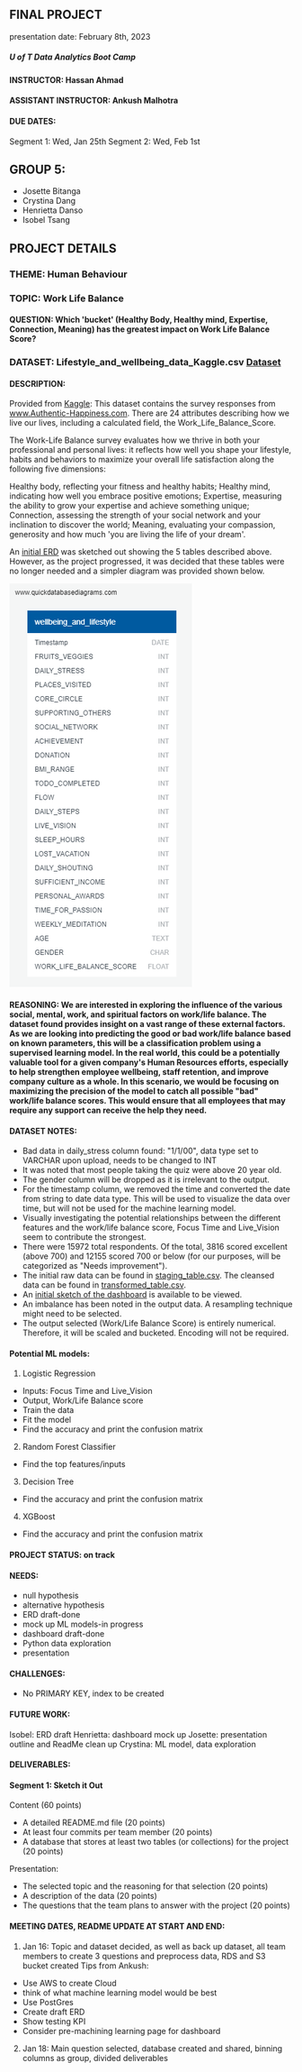 ## FINAL PROJECT 
presentation date: February 8th, 2023


##### U of T Data Analytics Boot Camp
#### INSTRUCTOR: Hassan Ahmad
#### ASSISTANT INSTRUCTOR: Ankush Malhotra


#### DUE DATES:
Segment 1: Wed, Jan 25th
Segment 2: Wed, Feb 1st


## GROUP 5:
- Josette Bitanga
- Crystina Dang
- Henrietta Danso
- Isobel Tsang


## PROJECT DETAILS
### THEME: Human Behaviour
### TOPIC: Work Life Balance
#### QUESTION: Which 'bucket' (Healthy Body, Healthy mind, Expertise, Connection, Meaning) has the greatest impact on Work Life Balance Score?
### DATASET: Lifestyle_and_wellbeing_data_Kaggle.csv [Dataset](Data/Lifestyle_and_wellbeing_data_Kaggle.csv)
#### DESCRIPTION: 
Provided from [Kaggle](https://www.kaggle.com/datasets/ydalat/lifestyle-and-wellbeing-data):
This dataset contains the survey responses from www.Authentic-Happiness.com.
There are 24 attributes describing how we live our lives, including a calculated field, the Work_Life_Balance_Score.

The Work-Life Balance survey evaluates how we thrive in both your professional and personal lives: it reflects how well you shape your lifestyle, habits and behaviors to maximize your overall life satisfaction along the following five dimensions:

Healthy body, reflecting your fitness and healthy habits;
Healthy mind, indicating how well you embrace positive emotions;
Expertise, measuring the ability to grow your expertise and achieve something unique;
Connection, assessing the strength of your social network and your inclination to discover the world;
Meaning, evaluating your compassion, generosity and how much 'you are living the life of your dream'.

An [initial ERD](images/initial_wellbeing_and_lifestyle_ERD.png) was sketched out showing the 5 tables described above. However, as the project progressed, it was decided that these tables were no longer needed and a simpler diagram was provided shown below.

![wellbeing and lifestyle data](images/wellbeing_lifestyle_erd.png)

#### REASONING: We are interested in exploring the influence of the various social, mental, work, and spiritual factors on work/life balance. The dataset found provides insight on a vast range of these external factors. As we are looking into predicting the good or bad work/life balance based on known parameters, this will be a classification problem using a supervised learning model. In the real world, this could be a potentially valuable tool for a given company's Human Resources efforts, especially to help strengthen employee wellbeing, staff retention, and improve company culture as a whole. In this scenario, we would be focusing on maximizing the precision of the model to catch all possible "bad" work/life balance scores. This would ensure that all employees that may require any support can receive the help they need.

#### DATASET NOTES:
- Bad data in daily_stress column found: "1/1/00", data type set to VARCHAR upon upload, needs to be changed to INT
- It was noted that most people taking the quiz were above 20 year old.
- The gender column will be dropped as it is irrelevant to the output.
- For the timestamp column, we removed the time and converted the date from string to date data type. This will be used to visualize the data over time, but will not be used for the machine learning model.
- Visually investigating the potential relationships between the different features and the work/life balance score, Focus Time and Live_Vision seem to contribute the strongest. 
- There were 15972 total respondents. Of the total, 3816 scored excellent (above 700) and 12155 scored 700 or below (for our purposes, will be categorized as "Needs improvement").
- The initial raw data can be found in [staging_table.csv](data/staging_table.csv). The cleansed data can be found in [transformed_table.csv](data/transformed_table.csv).
- An [initial sketch of the dashboard](dashboard/Dashboard) is available to be viewed.
- An imbalance has been noted in the output data. A resampling technique might need to be selected.
- The output selected (Work/Life Balance Score) is entirely numerical. Therefore, it will be scaled and bucketed. Encoding will not be required.

#### Potential ML models:
1. Logistic Regression
- Inputs: Focus Time and Live_Vision
- Output, Work/Life Balance score
- Train the data
- Fit the model
- Find the accuracy and print the confusion matrix

2. Random Forest Classifier
- Find the top features/inputs

3. Decision Tree
- Find the accuracy and print the confusion matrix

4. XGBoost
- Find the accuracy and print the confusion matrix


#### PROJECT STATUS: on track

#### NEEDS:
- null hypothesis
- alternative hypothesis
- ERD draft-done
- mock up ML models-in progress
- dashboard draft-done
- Python data exploration
- presentation

#### CHALLENGES:
- No PRIMARY KEY, index to be created

#### FUTURE WORK:
Isobel: ERD draft
Henrietta: dashboard mock up
Josette: presentation outline and ReadMe clean up
Crystina: ML model, data exploration



#### DELIVERABLES:
#### Segment 1: Sketch it Out
Content (60 points)
- A detailed README.md file (20 points)
- At least four commits per team member (20 points)
- A database that stores at least two tables (or collections) for the project (20 points)

Presentation:
- The selected topic and the reasoning for that selection (20 points)
- A description of the data (20 points)
- The questions that the team plans to answer with the project (20 points)



#### MEETING DATES, README UPDATE AT START AND END:
1. Jan 16: Topic and dataset decided, as well as back up dataset, all team members to create 3 questions and preprocess data, RDS and S3 bucket created
Tips from Ankush:
- Use AWS to create Cloud
- think of what machine learning model would be best
- Use PostGres
- Create draft ERD
- Show testing KPI
- Consider pre-machining learning page for dashboard

2. Jan 18: Main question selected, database created and shared, binning columns as group, divided deliverables

